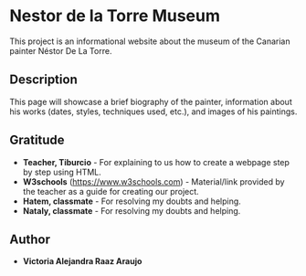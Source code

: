 # Nestor de la Torre Museum
This project is an informational website about the museum of the Canarian painter Néstor De La Torre.

## Description
This page will showcase a brief biography of the painter, information about his works (dates, styles, techniques used, etc.), and images of his paintings.

## Gratitude
- **Teacher, Tiburcio** - For explaining to us how to create a webpage step by step using HTML.
- **W3schools** (https://www.w3schools.com) - Material/link provided by the teacher as a guide for creating our project.
- **Hatem, classmate** - For resolving my doubts and helping.
- **Nataly, classmate** - For resolving my doubts and helping.

## Author
- **Victoria Alejandra Raaz Araujo**
